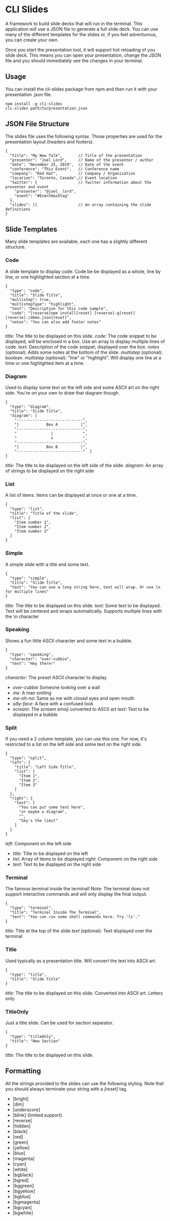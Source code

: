 # CLI Slides
A framework to build slide decks that will run in the terminal. This application will use a JSON file to generate a full slide deck. You can use many of the different templates for the slides or, if you feel adventurous, you can create your own.

Once you start the presentation tool, it will support hot reloading of you slide deck. This means you can open your presentation, change the JSON file and you should immediately see the changes in your terminal.

## Usage
You can install the cli-slides package from npm and then run it with your presentation .json file.

```
npm install -g cli-slides
cli-slides path/to/presentation.json
```

## JSON File Structure
The slides file uses the following syntax. Those properties are used for the presentation layout (headers and footers).

```
{
  "title": "My New Talk",       // Title of the presentation
  "presenter": "Joel Lord",     // Name of the presenter / author
  "date": "November 25, 2019",  // Date of the event
  "conference": "This Event",   // Conference name
  "company": "Red Hat",         // Company / Organization
  "location": "Toronto, Canada",// Event location
  "twitter": {                  // Twitter information about the presenter and event
    "presenter": "@joel__lord",
    "event": "#EventHashtag"
  },
  "slides": []                  // An array containing the slide definitions
}

```

## Slide Templates
Many slide templates are available, each one has a slightly different structure.

### Code
A slide template to display code. Code be be displayed as a whole, line by line, or one highlighted section at a time.
```
{
  "type": "code",
  "title": "Slide Title",
  "multistep": true,
  "multistepType": "highlight",
  "text": "Description for this code sample",
  "code": "[reverse]npm install[reset] [reverse]-g[reset] [reverse]./demo.json[reset]",
  "notes": "You can also add footer notes"
}
```

*title*: The title to be displayed on this slide.
*code*: The code snippet to be displayed, will be enclosed in a box. Use an array to display multiple lines of code.
*text*: Description of the code snippet, displayed over the box.
*notes* (optional): Adds some notes at the bottom of the slide.
*multistep* (optional): boolean.
*multistep* (optional): "line" or "highlight". Will display one line at a time or one highlighted item at a time.

### Diagram
Used to display some text on the left side and some ASCII art on the right side. You're on your own to draw that diagram though.
```
{
  "type": "diagram",
  "title": "Slide Title",
  "diagram": [
    "-----------------------------",
    "|            Box A          |",
    "-----------------------------",
    "               |             ",
    "               v             ",
    "-----------------------------",
    "|            Box B          |",
    "-----------------------------"  ]
}
```

*title*: The title to be displayed on the left side of the slide.
*diagram*: An array of strings to be displayed on the right side

### List
A list of items. Items can be displayed at once or one at a time.
```
{
  "type": "list",
  "title": "Title of the slide",
  "list": [
    "Item number 1",
    "Item number 2",
    "Item number 3"
  ]
}
```

### Simple
A simple slide with a title and some text.

```
{
  "type": "simple",
  "title": "Slide Title",
  "text": "You can use a long string here, text will wrap. Or use \n for multiple lines"
}
```

*title*: The title to be displayed on this slide. 
*text*: Some text to be displayed. Text will be centered and wraps automatically. Supports multiple lines with the \n character

### Speaking
Shows a fun little ASCII character and some text in a bubble.
```
{
  "type": "speaking",
  "character": "over-cubbie",
  "text": "Hey there!"
}
```
*character*: The preset ASCII character to display
  * *over-cubbie* Someone looking over a wall
  * *me*: A man smiling
  * *me-oh-no*: Same as me with closed eyes and open mouth
  * *silly-face*: A face with a confused look
  * *scream*: The scream emoji converted to ASCII art
*text*: Text to be displayed in a bubble

### Split
If you need a 2 column template, you can use this one. For now, it's restricted to a list on the left side and some text on the right side.
```
{
  "type": "split",
  "left": {
    "title": "Left Side Title",
    "list": [
      "Item 1",
      "Item 2",
      "Item 3"
    ]
  },
  "right": {
    "text": [
      "You can put some text here",
      "or maybe a diagram",
      "",
      "Sky's the limit"
    ]
  }
}
```
*left*: Component on the left side
  * *title*: Title to be displayed on the left
  * *list*: Array of items to be displayed
*right*: Component on the right side
  * *text*: Text to be displayed on the right side

### Terminal
The famous terminal inside the terminal!
Note: The terminal does not support interactive commands and will only display the final output.
```
{
  "type": "terminal",
  "title": "Terminal Inside The Terminal",
  "text": "You can run some shell commands here. Try 'ls'."
}
```
*title*: Title at the top of the slide
*text* (optional): Text displayed over the terminal

### Title
Used typically as a presentation title. Will convert the text into ASCII art.

```
{
  "type": "title",
  "title": "Slide Title"
}
```

*title*: The title to be displayed on this slide. Converted into ASCII art. Letters only.

### TitleOnly
Just a title slide. Can be used for section separator.

```
{
  "type": "titleOnly",
  "title": "New Section"
}
```

*title*: The title to be displayed on this slide.

## Formatting
All the strings provided to the slides can use the following styling. Note that you should always terminate your string with a _[reset]_ tag.
* [bright]
* [dim]
* [underscore]
* [blink] (limited support)
* [reverse]
* [hidden]
* [black]
* [red]
* [green]
* [yellow]
* [blue]
* [magenta]
* [cyan]
* [white]
* [bgblack]
* [bgred]
* [bggreen]
* [bgyellow]
* [bgblue]
* [bgmagenta]
* [bgcyan]
* [bgwhite]
